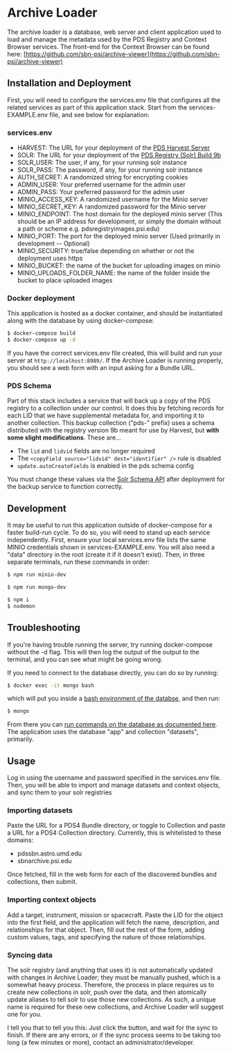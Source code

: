 # Archive Loader

The archive loader is a database, web server and client application used to load and manage the metadata used by the PDS Registry and Context Browser services. The front-end for the Context Browser can be found here: [https://github.com/sbn-psi/archive-viewer](https://github.com/sbn-psi/archive-viewer)

## Installation and Deployment

First, you will need to configure the services.env file that configures all the related services as part of this application stack. Start from the services-EXAMPLE.env file, and see below for explanation:

### services.env
- HARVEST: The URL for your deployment of the [PDS Harvest Server](https://github.com/sbn-psi/harvest-server)
- SOLR: The URL for your deployment of the [PDS Registry (Solr) Build 9b](https://pds-engineering.jpl.nasa.gov/content/pds4-software)
- SOLR_USER: The user, if any, for your running solr instance
- SOLR_PASS: The password, if any, for your running solr instance
- AUTH_SECRET: A randomized string for encrypting cookies
- ADMIN_USER: Your preferred username for the admin user
- ADMIN_PASS: Your preferred password for the admin user
- MINIO_ACCESS_KEY: A randomized username for the Minio server
- MINIO_SECRET_KEY: A randomized password for the Minio server
- MINIO_ENDPOINT: The host domain for the deployed minio server (This should be an IP address for development, or simply the domain without a path or scheme e.g. pdsregistryimages.psi.edu)
- MINIO_PORT: The port for the deployed minio server (Used primarily in development -- Optional)
- MINIO_SECURITY: true/false depending on whether or not the deployment uses https
- MINIO_BUCKET: the name of the bucket for uploading images on minio
- MINIO_UPLOADS_FOLDER_NAME: the name of the folder inside the bucket to place uploaded images

### Docker deployment
This application is hosted as a docker container, and should be instantiated along with the database by using docker-compose:

```bash
$ docker-compose build
$ docker-compose up -d
```

If you have the correct services.env file created, this will build and run your server at `http://localhost:8989/`. If the Archive Loader is running properly, you should see a web form with an input asking for a Bundle URL.

### PDS Schema

Part of this stack includes a service that will back up a copy of the PDS registry to a collection under our control. It does this by fetching records for each LID that we have supplemental metadata for, and importing it to another collection. This backup collection ("pds-" prefix) uses a schema distributed with the registry version 9b meant for use by Harvest, but **with some slight modifications**. These are...
- The `lid` and `lidvid` fields are no longer required
- The `<copyField source="lidvid" dest="identifier" />` rule is disabled
- `update.autoCreateFields` is enabled in the pds schema config

You must change these values via the [Solr Schema API](https://solr.apache.org/guide/7_7/schema-api.html) after deployment for the backup service to function correctly.

## Development

It may be useful to run this application outside of docker-compose for a faster build-run cycle. To do so, you will need to stand up each service independently. First, ensure your local services.env file lists the same MINIO credentials shown in services-EXAMPLE.env. You will also need a "data" directory in the root (create it if it doesn't exist). Then, in three separate terminals, run these commands in order:

```bash
$ npm run minio-dev
```
```bash
$ npm run mongo-dev
```
```bash
$ npm i
$ nodemon
```

## Troubleshooting

If you're having trouble running the server, try running docker-compose without the -d flag. This will then log the output of the output to the terminal, and you can see what might be going wrong.

If you need to connect to the database directly, you can do so by running:

```bash
$ docker exec -it mongo bash
```

which will put you inside a [bash environment of the databse](https://docs.mongodb.com/manual/mongo/), and then run:

```bash
$ mongo
```

From there you can [run commands on the database as documented here](https://docs.mongodb.com/manual/mongo/#working-with-the-mongo-shell). The application uses the database "app" and collection "datasets", primarily.

## Usage

Log in using the username and password specified in the services.env file. Then, you will be able to import and manage datasets and context objects, and sync them to your solr registries

### Importing datasets
Paste the URL for a PDS4 Bundle directory, or toggle to Collection and paste a URL for a PDS4 Collection directory. Currently, this is whitelisted to these domains:
* pdssbn.astro.umd.edu
* sbnarchive.psi.edu

Once fetched, fill in the web form for each of the discovered bundles and collections, then submit. 

### Importing context objects
Add a target, instrument, mission or spacecraft. Paste the LID for the object into the first field, and the application will fetch the name, description, and relationships for that object. Then, fill out the rest of the form, adding custom values, tags, and specifying the nature of those relationships.

### Syncing data
The solr registry (and anything that uses it) is not automatically updated with changes in Archive Loader; they must be manually pushed, which is a somewhat heavy process. Therefore, the process in place requires us to create new collections in solr, push over the data, and then atomically update aliases to tell solr to use those new collections. As such, a unique name is required for these new collections, and Archive Loader will suggest one for you.

I tell you that to tell you this: Just click the button, and wait for the sync to finish. If there are any errors, or if the sync process seems to be taking too long (a few minutes or more), contact an administrator/developer.